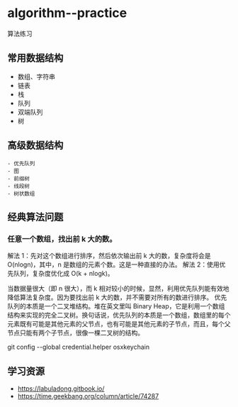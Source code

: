 # algorithm--practice
算法练习
## 常用数据结构
   - 数组、字符串
   - 链表
   - 栈
   - 队列
   - 双端队列
   - 树
## 高级数据结构
    - 优先队列
    - 图
    - 前缀树
    - 线段树
    - 树状数组
   
## 经典算法问题
### 任意一个数组，找出前 k 大的数。
解法 1：先对这个数组进行排序，然后依次输出前 k 大的数，复杂度将会是 O(nlogn)，其中，n 是数组的元素个数。这是一种直接的办法。
解法 2：使用优先队列，复杂度优化成 O(k + nlogk)。

当数据量很大（即 n 很大），而 k 相对较小的时候，显然，利用优先队列能有效地降低算法复杂度。因为要找出前 k 大的数，并不需要对所有的数进行排序。
优先队列的本质是一个二叉堆结构。堆在英文里叫 Binary Heap，它是利用一个数组结构来实现的完全二叉树。换句话说，优先队列的本质是一个数组，数组里的每个元素既有可能是其他元素的父节点，也有可能是其他元素的子节点，而且，每个父节点只能有两个子节点，很像一棵二叉树的结构。



git config --global credential.helper osxkeychain
## 学习资源
- https://labuladong.gitbook.io/  
- https://time.geekbang.org/column/article/74287